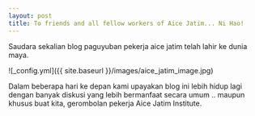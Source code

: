 ```yaml
---
layout: post
title: To friends and all fellow workers of Aice Jatim... Ni Hao!
---
```


Saudara sekalian blog paguyuban pekerja aice jatim telah lahir ke dunia maya.

![_config.yml]({{ site.baseurl }}/images/aice_jatim_image.jpg)

Dalam beberapa hari ke depan kami upayakan blog ini lebih hidup lagi dengan banyak diskusi yang lebih bermanfaat secara umum .. maupun khusus buat kita, gerombolan pekerja Aice Jatim Institute.
